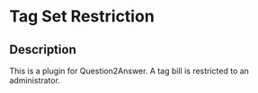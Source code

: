 # Tag Set Restriction

## Description
This is a plugin for Question2Answer.
A tag bill is restricted to an administrator.
